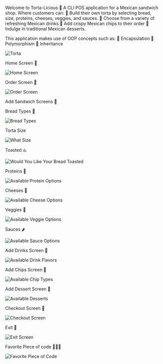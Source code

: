 Welcome to Torta-Licious 🥪 A CLI POS application for a Mexican sandwich shop. Where customers can: 
🥪 Build their own torta by selecting bread, size, proteins, cheeses, veggies, and sauces. 
🥤 Choose from a variety of refreshing Mexican drinks 
🍟 Add crispy Mexican chips to their order 
🍰 Indulge in traditional Mexican desserts. 

This application makes use of OOP concepts such as: 
🧊 Encapsulation 
🧩 Polymorphism 
🧬 Inheritance

![Torta](https://github.com/user-attachments/assets/01467e2d-c237-46be-921b-76571532ca9e)

Home Screen 🏦  

![Home Screen](https://github.com/user-attachments/assets/cae30787-a48f-419e-9a2d-9e692e82460b)

Order Screen 🧺 

![Order Screen](https://github.com/user-attachments/assets/c52d36e0-ddb5-4907-8f90-e96173dc64c3)

Add Sandwich Screens 🥪 

Bread Types 🍞 

![Bread Types](https://github.com/user-attachments/assets/5b12e76b-8801-4a2f-a35c-f9cb489d7694)

Torta Size 

![What Size](https://github.com/user-attachments/assets/9dae07ce-9e56-4dae-bb85-c7604f5368e0) 

Toasted ♨️ 

![Would You Like Your Bread Toasted](https://github.com/user-attachments/assets/3bc6c640-4e38-4c95-b0aa-4fdc9f128400)

Proteins 🍖 

![Available Protein Options](https://github.com/user-attachments/assets/fcf507b4-9642-41f9-9386-3561568ad3ad)

Cheeses 🧀 

![Available Cheese Options](https://github.com/user-attachments/assets/0864be42-e85e-4aa1-a376-1763014c05b0)

Veggies 🥬 

![Available Veggie Options](https://github.com/user-attachments/assets/64753ba4-46fa-4298-86d9-59dec56856b5)

Sauces 🌶️ 

![Available Sauce Options](https://github.com/user-attachments/assets/1d1f6519-af23-4762-a86b-3457d1a963ab)

Add Drinks Screen 🥤 

![Available Drink Flavors](https://github.com/user-attachments/assets/e246606e-7a89-4cae-a991-a76061d51878)

Add Chips Screen 🍟 

![Available Chip Types](https://github.com/user-attachments/assets/7f6d961e-a9fa-44d2-b93d-54f5e1de3d23)

Add Dessert Screen 🍰 

![Available Desserts](https://github.com/user-attachments/assets/a28783c3-755b-48a5-a740-ea98ffe3638d)

Checkout Screen 🧾 

![Checkout Screen](https://github.com/user-attachments/assets/5be09198-c6c6-4a58-939f-e8b473350876)

Exit 🚪 

![Exit Screen](https://github.com/user-attachments/assets/7f7690fa-0a0e-4ede-ae96-22b45c03d79b)

Favorite Piece of code 💖👨‍💻 

![Favorite Piece of Code](https://github.com/user-attachments/assets/a87e25f1-a7bf-4ce5-a6fd-32ce82a6e39f)
